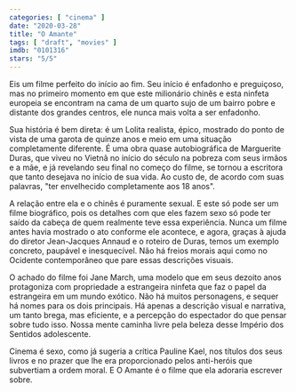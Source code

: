 ```yaml
---
categories: [ "cinema" ]
date: "2020-03-28"
title: "O Amante"
tags: [ "draft", "movies" ]
imdb: "0101316"
stars: "5/5"
---
```

Eis um filme perfeito do início ao fim. Seu início é enfadonho e preguiçoso, mas no primeiro momento em que este milionário chinês e esta ninfeta europeia se encontram na cama de um quarto sujo de um bairro pobre e distante dos grandes centros, ele nunca mais volta a ser enfadonho.

Sua história é bem direta: é um Lolita realista, épico, mostrado do ponto de vista de uma garota de quinze anos e meio em uma situação completamente diferente. É uma obra quase autobiográfica de Marguerite Duras, que viveu no Vietnã no início do século na pobreza com seus irmãos e a mãe, e já revelando seu final no começo do filme, se tornou a escritora que tanto desejava no início de sua vida. Ao custo de, de acordo com suas palavras, "ter envelhecido completamente aos 18 anos".

A relação entre ela e o chinês é puramente sexual. E este só pode ser um filme biográfico, pois os detalhes com que eles fazem sexo só pode ter saído da cabeça de quem realmente teve essa experiência. Nunca um filme antes havia mostrado o ato conforme ele acontece, e agora, graças à ajuda do diretor Jean-Jacques Annaud e o roteiro de Duras, temos um exemplo concreto, paupável e inesquecível. Não há freios morais aqui como no Ocidente contemporâneo que pare essas descrições visuais.

O achado do filme foi Jane March, uma modelo que em seus dezoito anos protagoniza com propriedade a estrangeira ninfeta que faz o papel da estrangeira em um mundo exótico. Não há muitos personagens, e sequer há nomes para os dois principais. Há apenas a descrição visual e narrativa, um tanto brega, mas eficiente, e a percepção do espectador do que pensar sobre tudo isso. Nossa mente caminha livre pela beleza desse Império dos Sentidos adolescente.

Cinema é sexo, como já sugeria a crítica Pauline Kael, nos títulos dos seus livros e no prazer que lhe era proporcionado pelos anti-heróis que subvertiam a ordem moral. E O Amante é o filme que ela adoraria escrever sobre.
